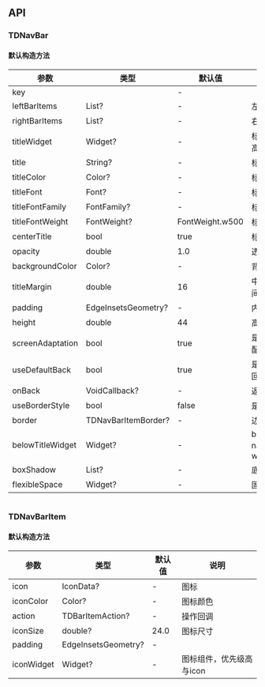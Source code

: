 ## API
### TDNavBar
#### 默认构造方法

| 参数 | 类型 | 默认值 | 说明 |
| --- | --- | --- | --- |
| key |  | - |  |
| leftBarItems | List<TDNavBarItem>? | - | 左边操作项 |
| rightBarItems | List<TDNavBarItem>? | - | 右边操作项 |
| titleWidget | Widget? | - | 标题控件，优先级高于title文案 |
| title | String? | - | 标题文案 |
| titleColor | Color? | - | 标题颜色 |
| titleFont | Font? | - | 标题字体尺寸 |
| titleFontFamily | FontFamily? | - | 标题字体样式 |
| titleFontWeight | FontWeight? | FontWeight.w500 | 标题字体粗细 |
| centerTitle | bool | true | 标题是否居中 |
| opacity | double | 1.0 | 透明度 |
| backgroundColor | Color? | - | 背景颜色 |
| titleMargin | double | 16 | 中间文案左右两边间距 |
| padding | EdgeInsetsGeometry? | - | 内部填充 |
| height | double | 44 | 高度 |
| screenAdaptation | bool | true | 是否进行屏幕适配，默认true |
| useDefaultBack | bool | true | 是否使用默认的返回 |
| onBack | VoidCallback? | - | 返回事件 |
| useBorderStyle | bool | false | 是否使用边框模式 |
| border | TDNavBarItemBorder? | - | 边框 |
| belowTitleWidget | Widget? | - | belowTitleWidget navbar 下方的widget |
| boxShadow | List<BoxShadow>? | - | 底部阴影 |
| flexibleSpace | Widget? | - | 固定背景 |

```
```
 ### TDNavBarItem
#### 默认构造方法

| 参数 | 类型 | 默认值 | 说明 |
| --- | --- | --- | --- |
| icon | IconData? | - | 图标 |
| iconColor | Color? | - | 图标颜色 |
| action | TDBarItemAction? | - | 操作回调 |
| iconSize | double? | 24.0 | 图标尺寸 |
| padding | EdgeInsetsGeometry? | - |  |
| iconWidget | Widget? | - | 图标组件，优先级高与icon |
